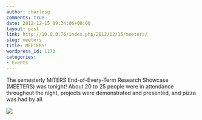 ```yaml
---
author: charlesg
comments: true
date: 2012-12-15 09:34:06+00:00
layout: post
link: http://10.0.0.76/index.php/2012/12/15/meeters/
slug: meeters
title: MEETERS!
wordpress_id: 1173
categories:
- Events
---
```


The semesterly MITERS End-of-Every-Term Research Showcase (MEETERS) was tonight! About 20 to 25 people were in attendance throughout the night, projects were demonstrated and presented, and pizza was had by all.


[![](http://miters.mit.edu/wp-content/uploads/2012/12/2012-12-14-21.36.00.jpg)](http://miters.mit.edu/wp-content/uploads/2012/12/2012-12-14-21.36.00.jpg)
